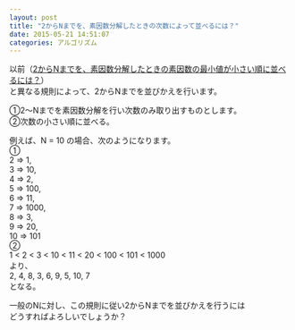 ```yaml
---
layout: post
title: "2からNまでを、素因数分解したときの次数によって並べるには？"
date: 2015-05-21 14:51:07
categories: アルゴリズム
---
```

<p>以前（<a href="https://ja.stackoverflow.com/questions/10436/2%E3%81%8B%E3%82%89n%E3%81%BE%E3%81%A7%E3%82%92-%E7%B4%A0%E5%9B%A0%E6%95%B0%E5%88%86%E8%A7%A3%E3%81%97%E3%81%9F%E3%81%A8%E3%81%8D%E3%81%AE%E7%B4%A0%E5%9B%A0%E6%95%B0%E3%81%AE%E6%9C%80%E5%B0%8F%E5%80%A4%E3%81%8C%E5%B0%8F%E3%81%95%E3%81%84%E9%A0%86%E3%81%AB%E4%B8%A6%E3%81%B9%E3%82%8B%E3%81%AB%E3%81%AF">2からNまでを、素因数分解したときの素因数の最小値が小さい順に並べるには？</a>）<br>
と異なる規則によって、2からNまでを並びかえを行います。</p>

<p>①2〜Nまでを素因数分解を行い次数のみ取り出すものとします。<br>
②次数の小さい順に並べる。</p>

<p>例えば、N = 10 の場合、次のようになります。<br>
①<br>
2 => 1,<br>
3 => 10,<br>
4 => 2,<br>
5 => 100,<br>
6 => 11,<br>
7 => 1000,<br>
8 => 3,<br>
9 => 20,<br>
10 => 101<br>
②<br>
1 &lt; 2 &lt; 3 &lt; 10 &lt; 11 &lt; 20 &lt; 100 &lt; 101 &lt; 1000 <br>
より、<br>
2, 4, 8, 3, 6, 9, 5, 10, 7<br>
となる。</p>

<p>一般のNに対し、この規則に従い2からNまでを並びかえを行うには<br>
どうすればよろしいでしょうか？</p>
